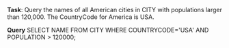 **Task**: Query the names of all American cities in CITY with populations larger than 120,000. The CountryCode for America is USA.

**Query**
SELECT NAME
FROM CITY
WHERE COUNTRYCODE='USA' AND POPULATION > 120000;
